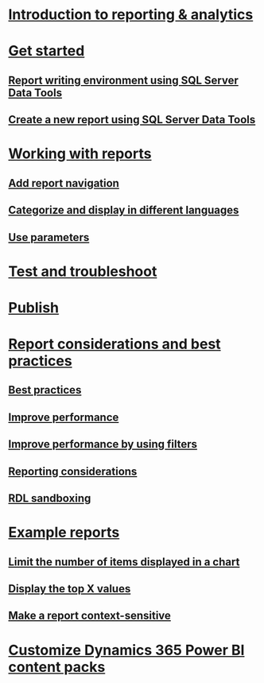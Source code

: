 ﻿# [Introduction to reporting & analytics](reporting-analytics-with-dynamics-365.md)

# [Get started](get-started-writing-reports.md)
## [Report writing environment using SQL Server Data Tools](report-writing-environment-using-sql-server-data-tools.md)
## [Create a new report using SQL Server Data Tools](create-a-new-report-using-sql-server-data-tools.md)

# [Working with reports](working-with-microsoft-dynamics-365-reports.md)
## [Add report navigation](add-report-navigation.md)
## [Categorize and display in different languages](categorize-display-reports-different-languages.md)
## [Use parameters](use-parameters-in-reports.md)

# [Test and troubleshoot](test-and-troubleshoot-reports.md)

# [Publish](publish-reports.md)

# [Report considerations and best practices](report-considerations-and-best-practices.md)
## [Best practices](best-practices-reports.md)
## [Improve performance](improve-performance-reports.md)
## [Improve performance by using filters](improve-report-performance-by-using-filters.md)
## [Reporting considerations](reporting-considerations.md)
## [RDL sandboxing](rdl-sandboxing.md)

# [Example reports](example-reports.md)
## [Limit the number of items displayed in a chart](example-limit-number-items-displayed-chart.md)
## [Display the top X values](example-display-top-x-values.md)
## [Make a report context-sensitive](example-make-report-context-sensitive.md)

# [Customize Dynamics 365 Power BI content packs](customize-power-bi-content-packs.md)

